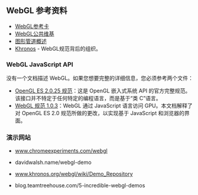 ## WebGL 参考资料

- [WebGL参考卡](https://www.khronos.org/developers/reference-cards/)
- [WebGL公共维基](https://www.khronos.org/webgl/wiki/)
- [图形管道概述](https://www.opengl.org/wiki/Rendering_Pipeline_Overview)
- [Khronos](https://www.khronos.org/) - WebGL规范背后的组织。

### WebGL JavaScript API

没有一个文档描述 WebGL。如果您想要完整的详细信息，您必须参考两个文件：

- [OpenGL ES 2.0.25 规范](http://learnwebgl.brown37.net/acknowledgements/documents/_OpenGL_ES_full_spec_2.0.25.pdf)：这是 OpenGL 嵌入式系统 API 的官方完整规范。该接口并不特定于任何特定的编程语言，而是基于“类 C”语言。
- [WebGL 规范 1.0.3](https://www.khronos.org/registry/webgl/specs/1.0/)：WebGL 通过 JavaScript 语言访问 GPU。本文档解释了对 OpenGL ES 2.0 规范所做的更改，以实现基于 JavaScript 和浏览器的界面。

### 演示网站

- www.chromeexperiments.com/webgl

- davidwalsh.name/webgl-demo

- www.khronos.org/webgl/wiki/Demo_Repository

- blog.teamtreehouse.com/5-incredible-webgl-demos